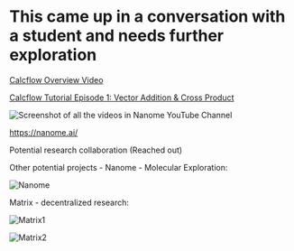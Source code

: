 # This came up in a conversation with a student and needs further exploration

[Calcflow Overview Video](https://www.youtube.com/watch?v=ax7WtgWiMzs)


[Calcflow Tutorial Episode 1: Vector Addition & Cross Product](https://www.youtube.com/watch?v=L-S7nP-ojqo)


![Screenshot of all the videos in Nanome YouTube Channel](https://github.com/Pomona-ITS/hpc/blob/master/projects/VisualizaeMathUsingCalcFlowInVR/Screen%20Shot%202018-09-28%20at%206.34.20%20PM.png)


https://nanome.ai/


Potential research collaboration (Reached out)

 
Other potential projects - Nanome  - Molecular Exploration:


![Nanome](https://github.com/Pomona-ITS/hpc/blob/master/projects/VisualizeMathUsingCalcFlowInVR/Screen%20Shot%202018-09-28%20at%206.45.28%20PM.png)


Matrix - decentralized research:




![Matrix1](https://github.com/Pomona-ITS/hpc/blob/master/projects/VisualizeMathUsingCalcFlowInVR/Screen%20Shot%202018-09-28%20at%206.46.41%20PM.png)

![Matrix2](https://github.com/Pomona-ITS/hpc/blob/master/projects/VisualizeMathUsingCalcFlowInVR/Screen%20Shot%202018-09-28%20at%206.45.51%20PM.png)
